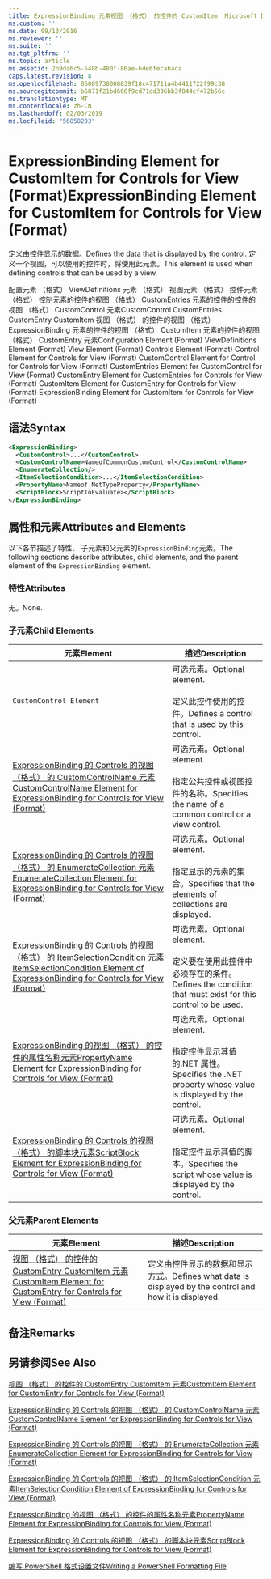 ```yaml
---
title: ExpressionBinding 元素视图 （格式） 的控件的 CustomItem |Microsoft Docs
ms.custom: ''
ms.date: 09/13/2016
ms.reviewer: ''
ms.suite: ''
ms.tgt_pltfrm: ''
ms.topic: article
ms.assetid: 2b9da6c5-548b-480f-86ae-6de6fecabaca
caps.latest.revision: 8
ms.openlocfilehash: 06089730008839f18c471711a4b4411722f99c38
ms.sourcegitcommit: b6871f21bd666f9cd71dd336bb3f844cf472b56c
ms.translationtype: MT
ms.contentlocale: zh-CN
ms.lasthandoff: 02/03/2019
ms.locfileid: "56858293"
---
```

# <a name="expressionbinding-element-for-customitem-for-controls-for-view-format"></a><span data-ttu-id="2d77d-102">ExpressionBinding Element for CustomItem for Controls for View (Format)</span><span class="sxs-lookup"><span data-stu-id="2d77d-102">ExpressionBinding Element for CustomItem for Controls for View (Format)</span></span>

<span data-ttu-id="2d77d-103">定义由控件显示的数据。</span><span class="sxs-lookup"><span data-stu-id="2d77d-103">Defines the data that is displayed by the control.</span></span> <span data-ttu-id="2d77d-104">定义一个视图，可以使用的控件时，将使用此元素。</span><span class="sxs-lookup"><span data-stu-id="2d77d-104">This element is used when defining controls that can be used by a view.</span></span>

<span data-ttu-id="2d77d-105">配置元素 （格式） ViewDefinitions 元素 （格式） 视图元素 （格式） 控件元素 （格式） 控制元素的控件的视图 （格式） CustomEntries 元素的控件的控件的视图 （格式） CustomControl 元素CustomControl CustomEntries CustomEntry CustomItem 视图 （格式） 的控件的视图 （格式） ExpressionBinding 元素的控件的视图 （格式） CustomItem 元素的控件的视图 （格式） CustomEntry 元素</span><span class="sxs-lookup"><span data-stu-id="2d77d-105">Configuration Element (Format) ViewDefinitions Element (Format) View Element (Format) Controls Element (Format) Control Element for Controls for View (Format) CustomControl Element for Control for Controls for View (Format) CustomEntries Element for CustomControl for View (Format) CustomEntry Element for CustomEntries for Controls for View (Format) CustomItem Element for CustomEntry for Controls for View (Format) ExpressionBinding Element for CustomItem for Controls for View (Format)</span></span>

## <a name="syntax"></a><span data-ttu-id="2d77d-106">语法</span><span class="sxs-lookup"><span data-stu-id="2d77d-106">Syntax</span></span>

```xml
<ExpressionBinding>
  <CustomControl>...</CustomControl>
  <CustomControlName>NameofCommonCustomControl</CustomControlName>
  <EnumerateCollection/>
  <ItemSelectionCondition>...</ItemSelectionCondition>
  <PropertyName>Nameof.NetTypeProperty</PropertyName>
  <ScriptBlock>ScriptToEvaluate></ScriptBlock>
</ExpressionBinding>
```

## <a name="attributes-and-elements"></a><span data-ttu-id="2d77d-107">属性和元素</span><span class="sxs-lookup"><span data-stu-id="2d77d-107">Attributes and Elements</span></span>

<span data-ttu-id="2d77d-108">以下各节描述了特性、 子元素和父元素的`ExpressionBinding`元素。</span><span class="sxs-lookup"><span data-stu-id="2d77d-108">The following sections describe attributes, child elements, and the parent element of the `ExpressionBinding` element.</span></span>

### <a name="attributes"></a><span data-ttu-id="2d77d-109">特性</span><span class="sxs-lookup"><span data-stu-id="2d77d-109">Attributes</span></span>

<span data-ttu-id="2d77d-110">无。</span><span class="sxs-lookup"><span data-stu-id="2d77d-110">None.</span></span>

### <a name="child-elements"></a><span data-ttu-id="2d77d-111">子元素</span><span class="sxs-lookup"><span data-stu-id="2d77d-111">Child Elements</span></span>

|<span data-ttu-id="2d77d-112">元素</span><span class="sxs-lookup"><span data-stu-id="2d77d-112">Element</span></span>|<span data-ttu-id="2d77d-113">描述</span><span class="sxs-lookup"><span data-stu-id="2d77d-113">Description</span></span>|
|-------------|-----------------|
|`CustomControl Element`|<span data-ttu-id="2d77d-114">可选元素。</span><span class="sxs-lookup"><span data-stu-id="2d77d-114">Optional element.</span></span><br /><br /> <span data-ttu-id="2d77d-115">定义此控件使用的控件。</span><span class="sxs-lookup"><span data-stu-id="2d77d-115">Defines a control that is used by this control.</span></span>|
|[<span data-ttu-id="2d77d-116">ExpressionBinding 的 Controls 的视图 （格式） 的 CustomControlName 元素</span><span class="sxs-lookup"><span data-stu-id="2d77d-116">CustomControlName Element for ExpressionBinding for Controls for View (Format)</span></span>](./customcontrolname-element-for-expressionbinding-for-controls-for-view-format.md)|<span data-ttu-id="2d77d-117">可选元素。</span><span class="sxs-lookup"><span data-stu-id="2d77d-117">Optional element.</span></span><br /><br /> <span data-ttu-id="2d77d-118">指定公共控件或视图控件的名称。</span><span class="sxs-lookup"><span data-stu-id="2d77d-118">Specifies the name of a common control or a view control.</span></span>|
|[<span data-ttu-id="2d77d-119">ExpressionBinding 的 Controls 的视图 （格式） 的 EnumerateCollection 元素</span><span class="sxs-lookup"><span data-stu-id="2d77d-119">EnumerateCollection Element for ExpressionBinding for Controls for View (Format)</span></span>](./enumeratecollection-element-for-expressionbinding-for-controls-for-view-format.md)|<span data-ttu-id="2d77d-120">可选元素。</span><span class="sxs-lookup"><span data-stu-id="2d77d-120">Optional element.</span></span><br /><br /> <span data-ttu-id="2d77d-121">指定显示的元素的集合。</span><span class="sxs-lookup"><span data-stu-id="2d77d-121">Specifies that the elements of collections are displayed.</span></span>|
|[<span data-ttu-id="2d77d-122">ExpressionBinding 的 Controls 的视图 （格式） 的 ItemSelectionCondition 元素</span><span class="sxs-lookup"><span data-stu-id="2d77d-122">ItemSelectionCondition Element of ExpressionBinding for Controls for View (Format)</span></span>](./itemselectioncondition-element-for-expressionbinding-for-controls-for-view-format.md)|<span data-ttu-id="2d77d-123">可选元素。</span><span class="sxs-lookup"><span data-stu-id="2d77d-123">Optional element.</span></span><br /><br /> <span data-ttu-id="2d77d-124">定义要在使用此控件中必须存在的条件。</span><span class="sxs-lookup"><span data-stu-id="2d77d-124">Defines the condition that must exist for this control to be used.</span></span>|
|[<span data-ttu-id="2d77d-125">ExpressionBinding 的视图 （格式） 的控件的属性名称元素</span><span class="sxs-lookup"><span data-stu-id="2d77d-125">PropertyName Element for ExpressionBinding for Controls for View (Format)</span></span>](./propertyname-element-for-expressionbinding-for-controls-for-view-format.md)|<span data-ttu-id="2d77d-126">可选元素。</span><span class="sxs-lookup"><span data-stu-id="2d77d-126">Optional element.</span></span><br /><br /> <span data-ttu-id="2d77d-127">指定控件显示其值的.NET 属性。</span><span class="sxs-lookup"><span data-stu-id="2d77d-127">Specifies the .NET property whose value is displayed by the control.</span></span>|
|[<span data-ttu-id="2d77d-128">ExpressionBinding 的 Controls 的视图 （格式） 的脚本块元素</span><span class="sxs-lookup"><span data-stu-id="2d77d-128">ScriptBlock Element for ExpressionBinding for Controls for View (Format)</span></span>](./scriptblock-element-for-expressionbinding-for-controls-for-view-format.md)|<span data-ttu-id="2d77d-129">可选元素。</span><span class="sxs-lookup"><span data-stu-id="2d77d-129">Optional element.</span></span><br /><br /> <span data-ttu-id="2d77d-130">指定控件显示其值的脚本。</span><span class="sxs-lookup"><span data-stu-id="2d77d-130">Specifies the script whose value is displayed by the control.</span></span>|

### <a name="parent-elements"></a><span data-ttu-id="2d77d-131">父元素</span><span class="sxs-lookup"><span data-stu-id="2d77d-131">Parent Elements</span></span>

|<span data-ttu-id="2d77d-132">元素</span><span class="sxs-lookup"><span data-stu-id="2d77d-132">Element</span></span>|<span data-ttu-id="2d77d-133">描述</span><span class="sxs-lookup"><span data-stu-id="2d77d-133">Description</span></span>|
|-------------|-----------------|
|[<span data-ttu-id="2d77d-134">视图 （格式） 的控件的 CustomEntry CustomItem 元素</span><span class="sxs-lookup"><span data-stu-id="2d77d-134">CustomItem Element for CustomEntry for Controls for View (Format)</span></span>](./customitem-element-for-customentry-for-controls-for-view-format.md)|<span data-ttu-id="2d77d-135">定义由控件显示的数据和显示方式。</span><span class="sxs-lookup"><span data-stu-id="2d77d-135">Defines what data is displayed by the control and how it is displayed.</span></span>|

## <a name="remarks"></a><span data-ttu-id="2d77d-136">备注</span><span class="sxs-lookup"><span data-stu-id="2d77d-136">Remarks</span></span>

## <a name="see-also"></a><span data-ttu-id="2d77d-137">另请参阅</span><span class="sxs-lookup"><span data-stu-id="2d77d-137">See Also</span></span>

[<span data-ttu-id="2d77d-138">视图 （格式） 的控件的 CustomEntry CustomItem 元素</span><span class="sxs-lookup"><span data-stu-id="2d77d-138">CustomItem Element for CustomEntry for Controls for View (Format)</span></span>](./customitem-element-for-customentry-for-controls-for-view-format.md)

[<span data-ttu-id="2d77d-139">ExpressionBinding 的 Controls 的视图 （格式） 的 CustomControlName 元素</span><span class="sxs-lookup"><span data-stu-id="2d77d-139">CustomControlName Element for ExpressionBinding for Controls for View (Format)</span></span>](./customcontrolname-element-for-expressionbinding-for-controls-for-view-format.md)

[<span data-ttu-id="2d77d-140">ExpressionBinding 的 Controls 的视图 （格式） 的 EnumerateCollection 元素</span><span class="sxs-lookup"><span data-stu-id="2d77d-140">EnumerateCollection Element for ExpressionBinding for Controls for View (Format)</span></span>](./enumeratecollection-element-for-expressionbinding-for-controls-for-view-format.md)

[<span data-ttu-id="2d77d-141">ExpressionBinding 的 Controls 的视图 （格式） 的 ItemSelectionCondition 元素</span><span class="sxs-lookup"><span data-stu-id="2d77d-141">ItemSelectionCondition Element of ExpressionBinding for Controls for View (Format)</span></span>](./itemselectioncondition-element-for-expressionbinding-for-controls-for-view-format.md)

[<span data-ttu-id="2d77d-142">ExpressionBinding 的视图 （格式） 的控件的属性名称元素</span><span class="sxs-lookup"><span data-stu-id="2d77d-142">PropertyName Element for ExpressionBinding for Controls for View (Format)</span></span>](./propertyname-element-for-expressionbinding-for-controls-for-view-format.md)

[<span data-ttu-id="2d77d-143">ExpressionBinding 的 Controls 的视图 （格式） 的脚本块元素</span><span class="sxs-lookup"><span data-stu-id="2d77d-143">ScriptBlock Element for ExpressionBinding for Controls for View (Format)</span></span>](./scriptblock-element-for-expressionbinding-for-controls-for-view-format.md)

[<span data-ttu-id="2d77d-144">编写 PowerShell 格式设置文件</span><span class="sxs-lookup"><span data-stu-id="2d77d-144">Writing a PowerShell Formatting File</span></span>](./writing-a-powershell-formatting-file.md)
